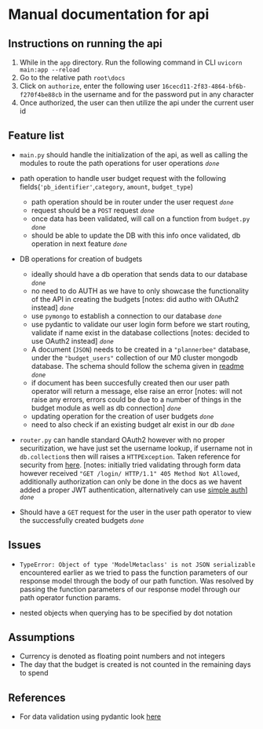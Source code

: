 # Manual documentation for api

## Instructions on running the api

1. While in the `app` directory. Run the following command in CLI `uvicorn main:app --reload`
2. Go to the relative path `root\docs`
3. Click on `authorize`, enter the following user `16cecd11-2f83-4864-bf6b-f270f4be88cb` in the username and for the password put in any character
4. Once authorized, the user can then utilize the api under the current user id

## Feature list

* `main.py` should handle the initialization of the api, as well as calling the modules to route the path operations for user operations *`done`*

* path operation to handle user budget request with the following fields(`'pb_identifier'`,`category`, `amount`, `budget_type`)
    * path operation should be in router under the user request *`done`*
    * request should be a `POST` request *`done`*
    * once data has been validated, will call on a function from `budget.py` *`done`* 
    * should be able to update the DB with this info once validated, db operation in next feature *`done`*

* DB operations for creation of budgets
    * ideally should have a db operation that sends data to our database *`done`* 
    * no need to do AUTH as we have to only showcase the functionality of the API in creating the budgets [notes: did autho with OAuth2 instead] *`done`*
    * use `pymongo` to establish a connection to our database *`done`* 
    * use pydantic to validate our user login form before we start routing, validate if name exist in the database collections [notes: decided to use OAuth2 instead] *`done`*  
    * A document (`JSON`) needs to be created in a `"plannerbee"` database, under the `"budget_users"` collection of our M0 cluster mongodb database. The schema should follow the schema given in [readme](README.md) *`done`*
    * if document has been succesfully created then our user path operator will return a message, else raise an error [notes: will not raise any errors, errors could be due to a number of things in the budget module as well as db connection] *`done`*
    * updating operation for the creation of user budgets *`done`*
    * need to also check if an existing budget alr exist in our db *`done`*

* `router.py` can handle standard OAuth2 however with no proper securitization, we have just set the username lookup, if username not in `db.collection`s then will raises a `HTTPException`. Taken reference for security from [here](https://fastapi.tiangolo.com/tutorial/security/simple-oauth2/). [notes: initially tried validating through form data however received `"GET /login/ HTTP/1.1" 405 Method Not Allowed`, additionally authorization can only be done in the docs as we havent added a proper JWT authentication, alternatively can use [simple auth](https://fastapi.tiangolo.com/advanced/security/http-basic-auth/)] *`done`*


* Should have a `GET` request for the user in the user path operator to view the successfully created budgets *`done`*

## Issues

* `TypeError: Object of type 'ModelMetaclass' is not JSON serializable` encountered earlier as we tried to pass the function parameters of our response model through the body of our path function. Was resolved by passing the function parameters of our response model through our path operator function params.

* nested objects when querying has to be specified by dot notation

## Assumptions

* Currency is denoted as floating point numbers and not integers
* The day that the budget is created is not counted in the remaining days to spend 

## References
* For data validation using pydantic look [here](https://pydantic-docs.helpmanual.io/usage/models/)


